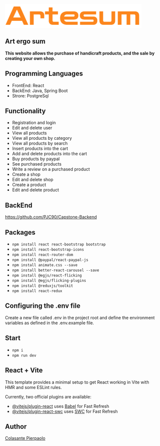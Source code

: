 <img src="/public/artesum-orange.png">

## Art ergo sum

**This website allows the purchase of handicraft products, and the sale by creating your own shop.**

## Programming Languages

- FrontEnd: React
- BackEnd: Java, Spring Boot
- Strore: PostgreSql

## Functionality

- Registration and login
- Edit and delete user
- View all products
- View all products by category
- View all products by search
- Insert products into the cart
- Add and delete products into the cart
- Buy products by paypal
- See purchased products
- Write a review on a purchased product
- Create a shop
- Edit and delete shop
- Create a product
- Edit and delete product

## BackEnd

https://github.com/PJC90/Capstone-Backend

## Packages

- `npm install react react-bootstrap bootstrap`
- `npm install react-bootstrap-icons`
- `npm install react-router-dom`
- `npm install @paypal/react-paypal-js`
- `npm install animate.css --save`
- `npm install better-react-carousel --save`
- `npm install @egjs/react-flicking`
- `npm install @egjs/flicking-plugins`
- `npm install @reduxjs/toolkit`
- `npm install react-redux`

## Configuring the .env file

Create a new file called .env in the project root and define the environment variables as defined in the .env.example file.

## Start

- `npm i`
- `npm run dev`

## React + Vite

This template provides a minimal setup to get React working in Vite with HMR and some ESLint rules.

Currently, two official plugins are available:

- [@vitejs/plugin-react](https://github.com/vitejs/vite-plugin-react/blob/main/packages/plugin-react/README.md) uses [Babel](https://babeljs.io/) for Fast Refresh
- [@vitejs/plugin-react-swc](https://github.com/vitejs/vite-plugin-react-swc) uses [SWC](https://swc.rs/) for Fast Refresh

## Author

[Colasante Pierpaolo](https://linkedin.com/in/pierpaolo-colasante-developer)
